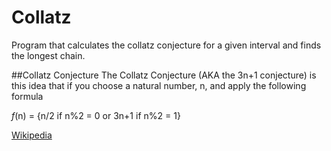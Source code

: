 # Collatz
Program that calculates the collatz conjecture for a given interval and finds the longest chain.

##Collatz Conjecture
The Collatz Conjecture (AKA the 3n+1 conjecture) is this idea that if you choose
a natural number, n, and apply the following formula

*f*(n) = {n/2 if n%2 = 0 or 3n+1 if n%2 = 1}

[Wikipedia](https://en.wikipedia.org/wiki/Collatz_conjecture)
